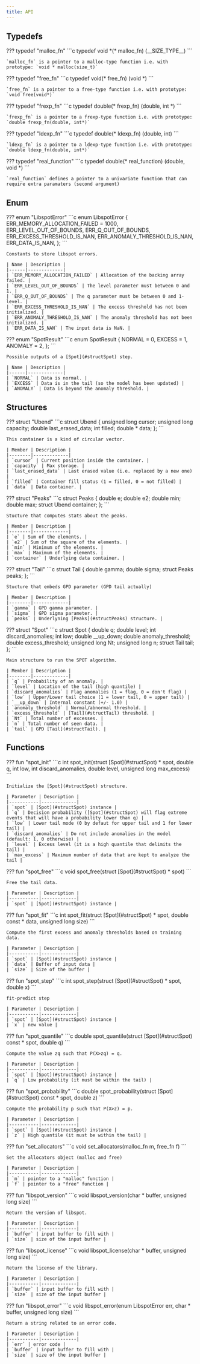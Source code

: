 ```yaml
---
title: API
---
```


## Typedefs

<div id="spot_8h_1af34cbecc36e51f2981fc6a4f2ccaaa12"></div>
??? typedef "malloc_fn"
    ```c
    typedef void *(* malloc_fn) (__SIZE_TYPE__)
    ```
    
    `malloc_fn` is a pointer to a malloc-type function i.e. with prototype: `void * malloc(size_t)`
    


<div id="spot_8h_1ac728a1a879612a5ebb351581594841eb"></div>
??? typedef "free_fn"
    ```c
    typedef void(* free_fn) (void *)
    ```
    
    `free_fn` is a pointer to a free-type function i.e. with prototype: `void free(void*)`
    


<div id="spot_8h_1ad948bdfab02151949931ddd4cbb4c9d8"></div>
??? typedef "frexp_fn"
    ```c
    typedef double(* frexp_fn) (double, int *)
    ```
    
    `frexp_fn` is a pointer to a frexp-type function i.e. with prototype: `double frexp_fn(double, int*)`
    


<div id="spot_8h_1afe19bf670d7dd3934150c80e165c3441"></div>
??? typedef "ldexp_fn"
    ```c
    typedef double(* ldexp_fn) (double, int)
    ```
    
    `ldexp_fn` is a pointer to a ldexp-type function i.e. with prototype: `double ldexp_fn(double, int*)`
    


<div id="spot_8h_1a02bc38a8011adaf2313cb095d70eaf43"></div>
??? typedef "real_function"
    ```c
    typedef double(* real_function) (double, void *)
    ```
    
    `real_function` defines a pointer to a univariate function that can require extra paramaters (second argument)
    


## Enum

<div id="spot_8h_1a3e77eff56146e2d86fc7d02819138a64"></div>
??? enum "LibspotError"
    ```c
    enum LibspotError {
        ERR_MEMORY_ALLOCATION_FAILED = 1000,
        ERR_LEVEL_OUT_OF_BOUNDS,
        ERR_Q_OUT_OF_BOUNDS,
        ERR_EXCESS_THRESHOLD_IS_NAN,
        ERR_ANOMALY_THRESHOLD_IS_NAN,
        ERR_DATA_IS_NAN,
    };
    ```
    
    Constants to store libspot errors.
    
    | Name | Description |
    |------|-------------|
    | `ERR_MEMORY_ALLOCATION_FAILED` | Allocation of the backing array failed. |
    | `ERR_LEVEL_OUT_OF_BOUNDS` | The level parameter must between 0 and 1. |
    | `ERR_Q_OUT_OF_BOUNDS` | The q parameter must be between 0 and 1-level. |
    | `ERR_EXCESS_THRESHOLD_IS_NAN` | The excess threshold has not been initialized. |
    | `ERR_ANOMALY_THRESHOLD_IS_NAN` | The anomaly threshold has not been initialized. |
    | `ERR_DATA_IS_NAN` | The input data is NaN. |


<div id="spot_8h_1a411400ee8f5004dad5990ed46ccf0596"></div>
??? enum "SpotResult"
    ```c
    enum SpotResult {
        NORMAL = 0,
        EXCESS = 1,
        ANOMALY = 2,
    };
    ```
    
    Possible outputs of a [Spot](#structSpot) step.
    
    | Name | Description |
    |------|-------------|
    | `NORMAL` | Data is normal. |
    | `EXCESS` | Data is in the tail (so the model has been updated) |
    | `ANOMALY` | Data is beyond the anomaly threshold. |


## Structures

<div id="structUbend"></div>
??? struct "Ubend"
    ```c
    struct Ubend {
        unsigned long cursor;
        unsigned long capacity;
        double last_erased_data;
        int filled;
        double * data;
    };
    ```
    
    This container is a kind of circular vector.
    
    | Member | Description |
    |--------|-------------|
    | `cursor` | Current position inside the container. |
    | `capacity` | Max storage. |
    | `last_erased_data` | Last erased value (i.e. replaced by a new one) |
    | `filled` | Container fill status (1 = filled, 0 = not filled) |
    | `data` | Data container. |


<div id="structPeaks"></div>
??? struct "Peaks"
    ```c
    struct Peaks {
        double e;
        double e2;
        double min;
        double max;
        struct Ubend container;
    };
    ```
    
    Stucture that computes stats about the peaks.
    
    | Member | Description |
    |--------|-------------|
    | `e` | Sum of the elements. |
    | `e2` | Sum of the square of the elements. |
    | `min` | Minimum of the elements. |
    | `max` | Maximum of the elements. |
    | `container` | Underlying data container. |


<div id="structTail"></div>
??? struct "Tail"
    ```c
    struct Tail {
        double gamma;
        double sigma;
        struct Peaks peaks;
    };
    ```
    
    Stucture that embeds GPD parameter (GPD tail actually)
    
    | Member | Description |
    |--------|-------------|
    | `gamma` | GPD gamma parameter. |
    | `sigma` | GPD sigma parameter. |
    | `peaks` | Underlyning [Peaks](#structPeaks) structure. |


<div id="structSpot"></div>
??? struct "Spot"
    ```c
    struct Spot {
        double q;
        double level;
        int discard_anomalies;
        int low;
        double __up_down;
        double anomaly_threshold;
        double excess_threshold;
        unsigned long Nt;
        unsigned long n;
        struct Tail tail;
    };
    ```
    
    Main structure to run the SPOT algorithm.
    
    | Member | Description |
    |--------|-------------|
    | `q` | Probability of an anomaly. |
    | `level` | Location of the tail (high quantile) |
    | `discard_anomalies` | Flag anomalies (1 = flag, 0 = don't flag) |
    | `low` | Upper/Lower tail choice (1 = lower tail, 0 = upper tail) |
    | `__up_down` | Internal constant (+/- 1.0) |
    | `anomaly_threshold` | Normal/abnormal threshold. |
    | `excess_threshold` | [Tail](#structTail) threshold. |
    | `Nt` | Total number of excesses. |
    | `n` | Total number of seen data. |
    | `tail` | GPD [Tail](#structTail). |


## Functions

<div id="spot_8h_1afe0033fc0d2a9089e4ca79c61537af94"></div>
??? fun "spot_init"
    ```c
    int spot_init(struct [Spot](#structSpot) * spot, double q, int low, int discard_anomalies, double level, unsigned long max_excess)
    ```
    
    Initialize the [Spot](#structSpot) structure.
    
    | Parameter | Description |
    |-----------|-------------|
    | `spot` | [Spot](#structSpot) instance |
    | `q` | Decision probability ([Spot](#structSpot) will flag extreme events that will have a probability lower than q) |
    | `low` | Lower tail mode (0 by defaut for upper tail and 1 for lower tail) |
    | `discard_anomalies` | Do not include anomalies in the model (default: 1, 0 otherwise) |
    | `level` | Excess level (it is a high quantile that delimits the tail) |
    | `max_excess` | Maximum number of data that are kept to analyze the tail |


<div id="spot_8h_1abbfb21d5bb94f98e29b28b0f8b1d104e"></div>
??? fun "spot_free"
    ```c
    void spot_free(struct [Spot](#structSpot) * spot)
    ```
    
    Free the tail data.
    
    | Parameter | Description |
    |-----------|-------------|
    | `spot` | [Spot](#structSpot) instance |


<div id="spot_8h_1adea9c7c9ca253236f3ef7b7bc8989f75"></div>
??? fun "spot_fit"
    ```c
    int spot_fit(struct [Spot](#structSpot) * spot, double const * data, unsigned long size)
    ```
    
    Compute the first excess and anomaly thresholds based on training data.
    
    | Parameter | Description |
    |-----------|-------------|
    | `spot` | [Spot](#structSpot) instance |
    | `data` | Buffer of input data |
    | `size` | Size of the buffer |


<div id="spot_8h_1a36a27273bcb885b26e6642b05b974d55"></div>
??? fun "spot_step"
    ```c
    int spot_step(struct [Spot](#structSpot) * spot, double x)
    ```
    
    fit-predict step
    
    | Parameter | Description |
    |-----------|-------------|
    | `spot` | [Spot](#structSpot) instance |
    | `x` | new value |


<div id="spot_8h_1ac4d40e7cecabcb54ddef63c12698a214"></div>
??? fun "spot_quantile"
    ```c
    double spot_quantile(struct [Spot](#structSpot) const * spot, double q)
    ```
    
    Compute the value zq such that P(X>zq) = q.
    
    | Parameter | Description |
    |-----------|-------------|
    | `spot` | [Spot](#structSpot) instance |
    | `q` | Low probability (it must be within the tail) |


<div id="spot_8h_1a5ab632a45e410fc333ea5553b26a315e"></div>
??? fun "spot_probability"
    ```c
    double spot_probability(struct [Spot](#structSpot) const * spot, double z)
    ```
    
    Compute the probability p such that P(X>z) = p.
    
    | Parameter | Description |
    |-----------|-------------|
    | `spot` | [Spot](#structSpot) instance |
    | `z` | High quantile (it must be within the tail) |


<div id="spot_8h_1a3f0314da2c0eca019cd9af6bdb465b12"></div>
??? fun "set_allocators"
    ```c
    void set_allocators(malloc_fn m, free_fn f)
    ```
    
    Set the allocators object (malloc and free)
    
    | Parameter | Description |
    |-----------|-------------|
    | `m` | pointer to a "malloc" function |
    | `f` | pointer to a "free" function |


<div id="spot_8h_1ade83e5b02c26bcd8aeca25ba39b3be56"></div>
??? fun "libspot_version"
    ```c
    void libspot_version(char * buffer, unsigned long size)
    ```
    
    Return the version of libspot.
    
    | Parameter | Description |
    |-----------|-------------|
    | `buffer` | input buffer to fill with |
    | `size` | size of the input buffer |


<div id="spot_8h_1a72ccd22bfc5bf72474897bd41be8f43f"></div>
??? fun "libspot_license"
    ```c
    void libspot_license(char * buffer, unsigned long size)
    ```
    
    Return the license of the library.
    
    | Parameter | Description |
    |-----------|-------------|
    | `buffer` | input buffer to fill with |
    | `size` | size of the input buffer |


<div id="spot_8h_1a500d781bdda02582941f75b5dd95213f"></div>
??? fun "libspot_error"
    ```c
    void libspot_error(enum LibspotError err, char * buffer, unsigned long size)
    ```
    
    Return a string related to an error code.
    
    | Parameter | Description |
    |-----------|-------------|
    | `err` | error code |
    | `buffer` | input buffer to fill with |
    | `size` | size of the input buffer |



